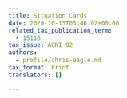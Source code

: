 ```yaml
---
title: Situation Cards
date: 2020-10-15T05:46:02+00:00
related_tax_publication_term:
  - 15116
tax_issue: AGNI 92
authors:
  - profile/chris-eagle.md
tax_format: Print
translators: []

---
```

